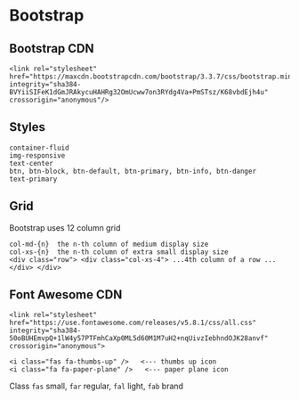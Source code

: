 # Bootstrap

## Bootstrap CDN
```
<link rel="stylesheet" href="https://maxcdn.bootstrapcdn.com/bootstrap/3.3.7/css/bootstrap.min.css" integrity="sha384-BVYiiSIFeK1dGmJRAkycuHAHRg32OmUcww7on3RYdg4Va+PmSTsz/K68vbdEjh4u" crossorigin="anonymous"/>
```
## Styles
```
container-fluid
img-responsive
text-center
btn, btn-block, btn-default, btn-primary, btn-info, btn-danger
text-primary
```
## Grid
Bootstrap uses 12 column grid
```
col-md-{n}  the n-th column of medium display size
col-xs-{n}  the n-th column of extra small display size
<div class="row"> <div class="col-xs-4"> ...4th column of a row ...</div> </div>
```
## Font Awesome CDN
```
<link rel="stylesheet" href="https://use.fontawesome.com/releases/v5.8.1/css/all.css" integrity="sha384-50oBUHEmvpQ+1lW4y57PTFmhCaXp0ML5d60M1M7uH2+nqUivzIebhndOJK28anvf" crossorigin="anonymous">

<i class="fas fa-thumbs-up" />   <--- thumbs up icon
<i class="fa fa-paper-plane" />   <--- paper plane icon
```
Class `fas` small, `far` regular, `fal` light, `fab` brand
